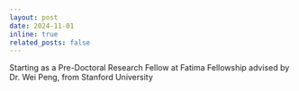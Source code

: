 ```yaml
---
layout: post
date: 2024-11-01
inline: true
related_posts: false
---
```


Starting as a Pre-Doctoral Research Fellow at Fatima Fellowship advised by Dr. Wei Peng, from Stanford University

